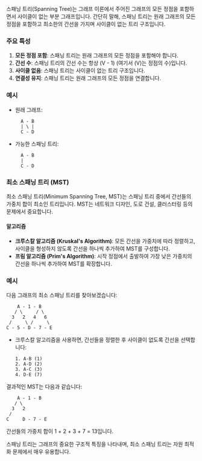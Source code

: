 스패닝 트리(Spanning Tree)는 그래프 이론에서 주어진 그래프의 모든 정점을 포함하면서 사이클이 없는 부분 그래프입니다. 간단히 말해, 스패닝 트리는 원래 그래프의 모든 정점을 포함하고 최소한의 간선을 가지며 사이클이 없는 트리 구조입니다.

### 주요 특성

1. **모든 정점 포함**: 스패닝 트리는 원래 그래프의 모든 정점을 포함해야 합니다.
2. **간선 수**: 스패닝 트리의 간선 수는 항상 \(V - 1\) (여기서 \(V\)는 정점의 수)입니다.
3. **사이클 없음**: 스패닝 트리는 사이클이 없는 트리 구조입니다.
4. **연결성 유지**: 스패닝 트리는 원래 그래프의 모든 정점을 연결합니다.

### 예시
- 원래 그래프: 
  ```
    A - B
    | \ |
    C - D
  ```

- 가능한 스패닝 트리:
  ```
    A - B
    |   
    C - D
  ```

### 최소 스패닝 트리 (MST)
최소 스패닝 트리(Minimum Spanning Tree, MST)는 스패닝 트리 중에서 간선들의 가중치 합이 최소인 트리입니다. MST는 네트워크 디자인, 도로 건설, 클러스터링 등의 문제에서 중요합니다.

#### 알고리즘
- **크루스칼 알고리즘 (Kruskal's Algorithm)**: 모든 간선을 가중치에 따라 정렬하고, 사이클을 형성하지 않도록 간선을 하나씩 추가하여 MST를 구성합니다.
- **프림 알고리즘 (Prim's Algorithm)**: 시작 정점에서 출발하여 가장 낮은 가중치의 간선을 하나씩 추가하여 MST를 확장합니다.

### 예시
다음 그래프의 최소 스패닝 트리를 찾아보겠습니다:

```
    A - 1 - B
   / \     / \
  3   2   4   6
 /     \ /     \
C - 5 - D - 7 - E
```

- 크루스칼 알고리즘을 사용하면, 간선들을 정렬한 후 사이클이 없도록 간선을 선택합니다:
  ```
  1. A-B (1)
  2. A-D (2)
  3. A-C (3)
  4. D-E (7)
  ```

결과적인 MST는 다음과 같습니다:
```
    A - 1 - B
   / \   
  3   2   
 /     
C     D - 7 - E
```
간선들의 가중치 합이 1 + 2 + 3 + 7 = 13입니다.

스패닝 트리는 그래프의 중요한 구조적 특징을 나타내며, 최소 스패닝 트리는 자원 최적화 문제에서 매우 유용합니다.